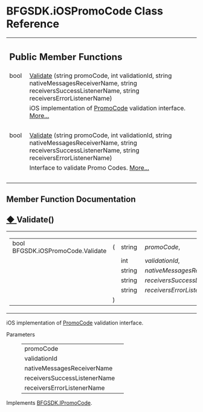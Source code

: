 # BFGSDK.iOSPromoCode Class Reference

<div class="contents"><table class="memberdecls"><tr class="heading"><td colspan="2"><h2 class="groupheader"><a id="pub-methods" name="pub-methods"></a> Public Member Functions</h2></td></tr><tr class="memitem:adf7444bb9b8fe74bdee73a6fe33d057c"><td class="memItemLeft" align="right" valign="top">bool&#160;</td><td class="memItemRight" valign="bottom"><a class="el" href="class_b_f_g_s_d_k_1_1i_o_s_promo_code.html#adf7444bb9b8fe74bdee73a6fe33d057c">Validate</a> (string promoCode, int validationId, string nativeMessagesReceiverName, string receiversSuccessListenerName, string receiversErrorListenerName)</td></tr><tr class="memdesc:adf7444bb9b8fe74bdee73a6fe33d057c"><td class="mdescLeft">&#160;</td><td class="mdescRight">iOS implementation of <a class="el" href="class_b_f_g_s_d_k_1_1_promo_code.html" title="Validates promotional codes to asynchronously return JSON formatted payloads associated with them.">PromoCode</a> validation interface.  <a href="class_b_f_g_s_d_k_1_1i_o_s_promo_code.html#adf7444bb9b8fe74bdee73a6fe33d057c">More...</a><br /></td></tr><tr class="separator:adf7444bb9b8fe74bdee73a6fe33d057c"><td class="memSeparator" colspan="2">&#160;</td></tr><tr class="memitem:aa4069bb614bfdfe60236a558729a88d6"><td class="memItemLeft" align="right" valign="top">bool&#160;</td><td class="memItemRight" valign="bottom"><a class="el" href="interface_b_f_g_s_d_k_1_1_i_promo_code.html#aa4069bb614bfdfe60236a558729a88d6">Validate</a> (string promoCode, int validationId, string nativeMessagesReceiverName, string receiversSuccessListenerName, string receiversErrorListenerName)</td></tr><tr class="memdesc:aa4069bb614bfdfe60236a558729a88d6"><td class="mdescLeft">&#160;</td><td class="mdescRight">Interface to validate Promo Codes.  <a href="interface_b_f_g_s_d_k_1_1_i_promo_code.html#aa4069bb614bfdfe60236a558729a88d6">More...</a><br /></td></tr><tr class="separator:aa4069bb614bfdfe60236a558729a88d6"><td class="memSeparator" colspan="2">&#160;</td></tr></table><h2 class="groupheader">Member Function Documentation</h2><a id="adf7444bb9b8fe74bdee73a6fe33d057c" name="adf7444bb9b8fe74bdee73a6fe33d057c"></a><h2 class="memtitle"><span class="permalink"><a href="#adf7444bb9b8fe74bdee73a6fe33d057c">&#9670;&nbsp;</a></span>Validate()</h2><div class="memitem"><div class="memproto"><table class="mlabels"><tr><td class="mlabels-left"><table class="memname"><tr><td class="memname">bool BFGSDK.iOSPromoCode.Validate </td><td>(</td><td class="paramtype">string&#160;</td><td class="paramname"><em>promoCode</em>, </td></tr><tr><td class="paramkey"></td><td></td><td class="paramtype">int&#160;</td><td class="paramname"><em>validationId</em>, </td></tr><tr><td class="paramkey"></td><td></td><td class="paramtype">string&#160;</td><td class="paramname"><em>nativeMessagesReceiverName</em>, </td></tr><tr><td class="paramkey"></td><td></td><td class="paramtype">string&#160;</td><td class="paramname"><em>receiversSuccessListenerName</em>, </td></tr><tr><td class="paramkey"></td><td></td><td class="paramtype">string&#160;</td><td class="paramname"><em>receiversErrorListenerName</em>&#160;</td></tr><tr><td></td><td>)</td><td></td><td></td></tr></table></td><td class="mlabels-right"><span class="mlabels"><span class="mlabel">inline</span></span></td></tr></table></div><div class="memdoc">iOS implementation of <a class="el" href="class_b_f_g_s_d_k_1_1_promo_code.html" title="Validates promotional codes to asynchronously return JSON formatted payloads associated with them.">PromoCode</a> validation interface. <dl class="params"><dt>Parameters</dt><dd><table class="params"><tr><td class="paramname">promoCode</td><td></td></tr><tr><td class="paramname">validationId</td><td></td></tr><tr><td class="paramname">nativeMessagesReceiverName</td><td></td></tr><tr><td class="paramname">receiversSuccessListenerName</td><td></td></tr><tr><td class="paramname">receiversErrorListenerName</td><td></td></tr></table></dd></dl>Implements <a class="el" href="interface_b_f_g_s_d_k_1_1_i_promo_code.html#aa4069bb614bfdfe60236a558729a88d6">BFGSDK.IPromoCode</a>.</div></div></div> 
